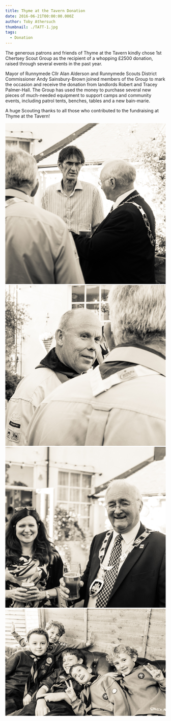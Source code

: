 ```yaml
---
title: Thyme at the Tavern Donation
date: 2016-06-21T00:00:00.000Z
author: Toby Athersuch
thumbnail: ./TATT-1.jpg
tags:
  - Donation
---
```


The generous patrons and friends of Thyme at the Tavern kindly chose 1st Chertsey Scout Group as the recipient of a whopping £2500 donation, raised through several events in the past year.

Mayor of Runnymede Cllr Alan Alderson and Runnymede Scouts District Commissioner Andy Sainsbury-Brown joined members of the Group to mark the occasion and receive the donation from landlords Robert and Tracey Palmer-Hall. The Group has used the money to purchase several new pieces of much-needed equipment to support camps and community events, including patrol tents, benches, tables and a new bain-marie.

A huge Scouting thanks to all those who contributed to the fundraising at Thyme at the Tavern!

![Thyme at the Tavern Donation](./TATT-1.jpg)
![Thyme at the Tavern Donation](./TATT-2.jpg)
![Thyme at the Tavern Donation](./TATT-3.jpg)
![Thyme at the Tavern Donation](./TATT-4.jpg)
